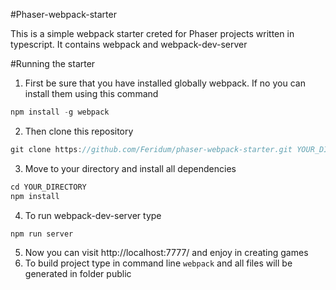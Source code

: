 #Phaser-webpack-starter

This is a simple webpack starter creted for Phaser projects written in typescript. It contains webpack and webpack-dev-server

#Running the starter


1. First be sure that you have installed globally webpack. If no you can install them using this command
```javascript
npm install -g webpack
```
2. Then clone this repository
```javascript
git clone https://github.com/Feridum/phaser-webpack-starter.git YOUR_DIRECTORY
```
3. Move to your directory and install all dependencies
```javascript
cd YOUR_DIRECTORY
npm install
```
4. To run webpack-dev-server type
```javascript
npm run server
```
5. Now you can visit http://localhost:7777/ and enjoy in creating games
6. To build project type in command line ```webpack``` and all files will be generated in folder public
